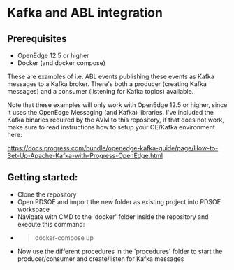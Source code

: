 # Kafka and ABL integration

## Prerequisites

- OpenEdge 12.5 or higher
- Docker (and docker compose)


These are examples of i.e. ABL events publishing these events as Kafka messages to a Kafka broker.
There's both a producer (creating Kafka messages) and a consumer (listening for Kafka topics) available.

Note that these examples will only work with OpenEdge 12.5 or higher, since it uses the OpenEdge Messaging (and Kafka) libraries.
I've included the Kafka binaries required by the AVM to this repository, if that does not work, make sure to read instructions how to setup your OE/Kafka environment here: 

https://docs.progress.com/bundle/openedge-kafka-guide/page/How-to-Set-Up-Apache-Kafka-with-Progress-OpenEdge.html

## Getting started:

- Clone the repository
- Open PDSOE and import the new folder as existing project into PDSOE workspace
- Navigate with CMD to the 'docker' folder inside the repository and execute this command:
- > docker-compose up
- Now use the different procedures in the 'procedures' folder to start the producer/consumer and create/listen for Kafka messages   
